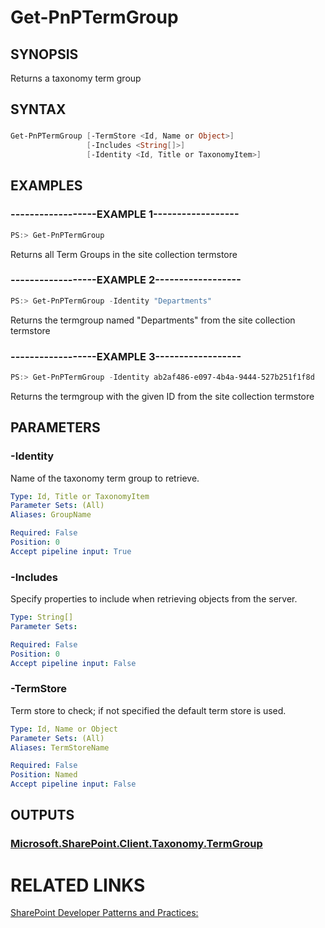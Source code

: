 # Get-PnPTermGroup

## SYNOPSIS
Returns a taxonomy term group

## SYNTAX 

### 
```powershell
Get-PnPTermGroup [-TermStore <Id, Name or Object>]
                 [-Includes <String[]>]
                 [-Identity <Id, Title or TaxonomyItem>]
```

## EXAMPLES

### ------------------EXAMPLE 1------------------
```powershell
PS:> Get-PnPTermGroup
```

Returns all Term Groups in the site collection termstore

### ------------------EXAMPLE 2------------------
```powershell
PS:> Get-PnPTermGroup -Identity "Departments"
```

Returns the termgroup named "Departments" from the site collection termstore

### ------------------EXAMPLE 3------------------
```powershell
PS:> Get-PnPTermGroup -Identity ab2af486-e097-4b4a-9444-527b251f1f8d
```

Returns the termgroup with the given ID from the site collection termstore

## PARAMETERS

### -Identity
Name of the taxonomy term group to retrieve.

```yaml
Type: Id, Title or TaxonomyItem
Parameter Sets: (All)
Aliases: GroupName

Required: False
Position: 0
Accept pipeline input: True
```

### -Includes
Specify properties to include when retrieving objects from the server.

```yaml
Type: String[]
Parameter Sets: 

Required: False
Position: 0
Accept pipeline input: False
```

### -TermStore
Term store to check; if not specified the default term store is used.

```yaml
Type: Id, Name or Object
Parameter Sets: (All)
Aliases: TermStoreName

Required: False
Position: Named
Accept pipeline input: False
```

## OUTPUTS

### [Microsoft.SharePoint.Client.Taxonomy.TermGroup](https://msdn.microsoft.com/en-us/library/microsoft.sharepoint.client.taxonomy.termgroup.aspx)

# RELATED LINKS

[SharePoint Developer Patterns and Practices:](http://aka.ms/sppnp)